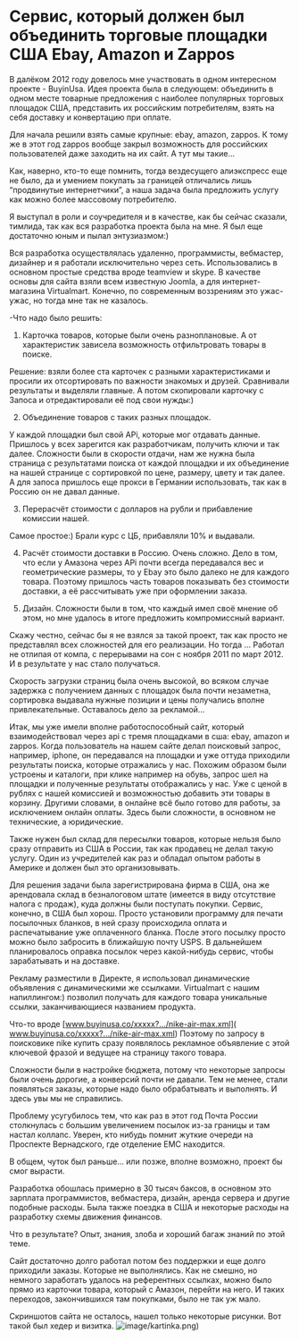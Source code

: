 # Сервис, который должен был объединить торговые площадки США Ebay, Amazon и Zappos

В далёком 2012 году довелось мне участвовать в одном интересном проекте - BuyinUsa. Идея проекта была в следующем: объединить в одном месте товарные предложения с наиболее популярных торговых площадок США, представить их российским потребителям, взять на себя доставку и конвертацию при оплате.

Для начала решили взять самые крупные: ebay, amazon, zappos. К тому же в этот год zappos вообще закрыл возможность для российских пользователей даже заходить на их сайт. А тут мы такие…

Как, наверно, кто-то еще помнить, тогда вездесущего алиэкспресс еще не было, да и умением покупать за границей отличались лишь “продвинутые интернетчики”, а наша задача была предложить услугу как можно более массовому потребителю.

Я выступал в роли и соучредителя и в качестве, как бы сейчас сказали, тимлида, так как вся разработка проекта была на мне. Я был еще достаточно юным и пылал энтузиазмом:)

Вся разработка осуществлялась удаленно, программисты, вебмастер, дизайнер и я работали исключительно через сеть. Использовались в основном простые средства вроде teamview и skype. В качестве основы для сайта взяли всем известную Joomla, а для интернет-магазина Virtualmart. Конечно, по современным воззрениям это ужас-ужас, но тогда мне так не казалось.

-Что надо было решить:

1. Карточка товаров, которые были очень разноплановые. А от характеристик зависела возможность отфильтровать товары в поиске.

Решение: взяли более ста карточек с разными характеристиками и просили их отсортировать по важности знакомых и друзей. Сравнивали результаты и выделяли главные. А потом скопировали карточку с Запоса и отредактировали её под свои нужды:)

2. Объединение товаров с таких разных площадок.

У каждой площадки был свой APi, которые мог отдавать данные. Пришлось у всех зарегится как разработчикам, получить ключи и так далее. Сложности были в скорости отдачи, нам же нужна была страница с результатами поиска от каждой площадки и их объединение на нашей странице с сортировкой по цене, размеру, цвету и так далее.
А для запоса пришлось еще прокси в Германии использовать, так как в Россию он не давал данные.

3. Перерасчёт стоимости с долларов на рубли и прибавление комиссии нашей.

Самое простое:) Брали курс с ЦБ, прибавляли 10% и выдавали.

4. Расчёт стоимости доставки в Россию. Очень сложно. Дело в том, что если у Амазона через APi почти всегда передавался вес и геометрические размеры, то у Ebay это было далеко не для каждого товара. Поэтому пришлось часть товаров показывать без стоимости доставки, а её рассчитывать уже при оформлении заказа.

5. Дизайн. Сложности были в том, что каждый имел своё мнение об этом, но мне удалось в итоге предложить компромиссный вариант.

Скажу честно, сейчас бы я не взялся за такой проект, так как просто не представлял всех сложностей для его реализации. Но тогда … Работал не отлипая от компа, с перерывами на сон с ноября 2011 по март 2012. И в результате у нас стало получаться.

Скорость загрузки страниц была очень высокой, во всяком случае задержка с получением данных с площадок была почти незаметна, сортировка выдавала нужные позиции и цены получались вполне привлекательные.
Оставалось дело за рекламой…

Итак, мы уже имели вполне работоспособный сайт, который взаимодействовал через api с тремя площадками в сша: ebay, amazon и zappos. Когда пользователь на нашем сайте делал поисковый запрос, например, iphone, он передавался на площадки и уже оттуда приходили результаты поиска, которые отражались у нас. Похожим образом были устроены и каталоги, при клике например на обувь, запрос шел на площадки и полученные результаты отображались у нас. Уже с ценой в рублях с нашей комиссией и возможностью добавить эти товары в корзину. Другими словами, в онлайне всё было готово для работы, за исключением онлайн оплаты. Здесь были сложности, в основном не технические, а юридические.

Также нужен был склад для пересылки товаров, которые нельзя было сразу отправить из США в России, так как продавец не делал такую услугу. Один из учредителей как раз и обладал опытом работы в Америке и должен был это организовывать.

Для решения задачи была зарегистрирована фирма в США, она же арендовала склад в безналоговом штате (имеется в виду отсутствие налога с продаж), куда должны были поступать покупки. Сервис, конечно, в США был хорош. Просто установили программу для печати посылочных бланков, в ней сразу происходила оплата и распечатывание уже оплаченного бланка. После этого посылку просто можно было забросить в ближайшую почту USPS. В дальнейшем планировалось оправка посылок через какой-нибудь сервис, чтобы зарабатывать и на доставке.

Рекламу разместили в Директе, я использовал динамические объявления с динамическими же ссылками. Virtualmart с нашим напиллингом:) позволил получать для каждого товара уникальные ссылки, заканчивающиеся названием продукта.

Что-то вроде [www.buyinusa.co/xxxxx?.../nike-air-max.xml]( www.buyinusa.co/xxxxx?.../nike-air-max.xml) Поэтому по запросу в поисковике nike купить сразу появлялось рекламное объявление с этой ключевой фразой и ведущее на страницу такого товара.

Сложности были в настройке бюджета, потому что некоторые запросы были очень дорогие, а конверсий почти не давали. Тем не менее, стали появляться заказы, которые надо было обрабатывать и выполнять. И здесь увы мы не справились.

Проблему усугубилось тем, что как раз в этот год Почта России столкнулась с большим увеличением посылок из-за границы и там настал коллапс. Уверен, кто нибудь помнит жуткие очереди на Проспекте Вернадского, где отделение ЕМС находится.

В общем, чуток был раньше… или позже, вполне возможно, проект бы смог вырасти.

Разработка обошлась примерно в 30 тысяч баксов, в основном это зарплата программистов, вебмастера, дизайн, аренда сервера и другие подобные расходы. Была также поездка в США и некоторые расходы на разработку схемы движения финансов.

Что в результате? Опыт, знания, злоба и хороший багаж знаний по этой теме.

Сайт достаточно долго работал потом без поддержки и еще долго приходили заказы. Которые не выполнялись. Как не смешно, но немного заработать удалось на референтных ссылках, можно было прямо из карточки товара, который с Амазон, перейти на него. И таких переходов, закончившихся там покупками, было не так уж мало.

Скриншотов сайта не осталось, нашел только некоторые рисунки. Вот такой был хедер и визитка.
![image/kartinka.png](https://hsto.org/r/w1560/getpro/habr/upload_files/de8/0fc/692/de80fc692ff26d672b635dae54060780.png))
